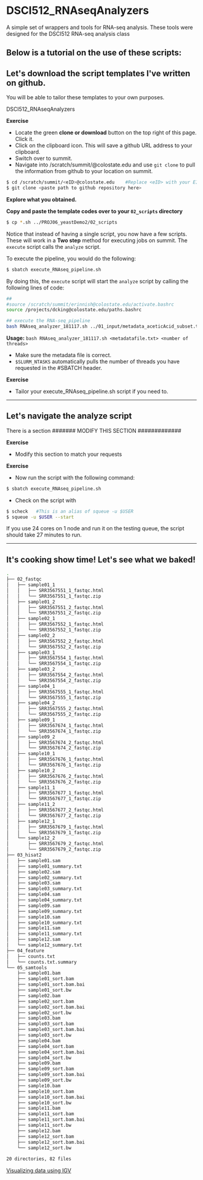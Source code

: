 # DSCI512_RNAseqAnalyzers
A simple set of wrappers and tools for RNA-seq analysis. These tools were designed for the DSCI512 RNA-seq analysis class

Below is a tutorial on the use of these scripts:
----


## Let's download the script templates I've written on github.

You will be able to tailor these templates to your own purposes.

DSCI512_RNAseqAnalyzers

**Exercise**

  * Locate the green **clone or download** button on the top right of this page. Click it.
  * Click on the clipboard icon. This will save a github URL address to your clipboard.
  * Switch over to summit.
  * Navigate into /scratch/summit/<eID>@colostate.edu and use `git clone` to pull the information from github to your location on summit.
  
```bash
$ cd /scratch/summit/<eID>@colostate.edu    #Replace <eID> with your EID
$ git clone <paste path to github repository here>
```

**Explore what you obtained.**

**Copy and paste the template codes over to your `02_scripts` directory**

```bash
$ cp *.sh ../PROJ06_yeastDemo2/02_scripts
```

Notice that instead of having a single script, you now have a few scripts. These will work in a **Two step** method for executing jobs on summit. The `execute` script calls the `analyze` script. 

To execute the pipeline, you would do the following:

```bash
$ sbatch execute_RNAseq_pipeline.sh
```

By doing this, the `execute` script will start the `analyze` script by calling the following lines of code:

```bash
##
#source /scratch/summit/erinnish@colostate.edu/activate.bashrc
source /projects/dcking@colostate.edu/paths.bashrc

## execute the RNA-seq_pipeline
bash RNAseq_analyzer_181117.sh ../01_input/metadata_aceticAcid_subset.txt $SLURM_NTASKS
```

**Usage:** `bash RNAseq_analyzer_181117.sh <metadatafile.txt> <number of threads>`
   *  Make sure the metadata file is correct.
   * `$SLURM_NTASKS` automatically pulls the number of threads you have requested in the #SBATCH header.

**Exercise**
  * Tailor your execute_RNAseq_pipeline.sh script if you need to.

-----

## Let's navigate the analyze script

There is a section ####### MODIFY THIS SECTION #############

**Exercise** 

  * Modify this section to match your requests
  
**Exercise**
  
  * Now run the script with the following command:
  
```bash
$ sbatch execute_RNAseq_pipeline.sh
```

  * Check on the script with
  
```bash
$ scheck   #This is an alias of squeue -u $USER
$ squeue -u $USER --start
```

If you use 24 cores on 1 node and run it on the testing queue, the script should take 27 minutes to run.

-----

## It's cooking show time! Let's see what we baked!

```bash
.
├── 02_fastqc
│   ├── sample01_1
│   │   ├── SRR3567551_1_fastqc.html
│   │   └── SRR3567551_1_fastqc.zip
│   ├── sample01_2
│   │   ├── SRR3567551_2_fastqc.html
│   │   └── SRR3567551_2_fastqc.zip
│   ├── sample02_1
│   │   ├── SRR3567552_1_fastqc.html
│   │   └── SRR3567552_1_fastqc.zip
│   ├── sample02_2
│   │   ├── SRR3567552_2_fastqc.html
│   │   └── SRR3567552_2_fastqc.zip
│   ├── sample03_1
│   │   ├── SRR3567554_1_fastqc.html
│   │   └── SRR3567554_1_fastqc.zip
│   ├── sample03_2
│   │   ├── SRR3567554_2_fastqc.html
│   │   └── SRR3567554_2_fastqc.zip
│   ├── sample04_1
│   │   ├── SRR3567555_1_fastqc.html
│   │   └── SRR3567555_1_fastqc.zip
│   ├── sample04_2
│   │   ├── SRR3567555_2_fastqc.html
│   │   └── SRR3567555_2_fastqc.zip
│   ├── sample09_1
│   │   ├── SRR3567674_1_fastqc.html
│   │   └── SRR3567674_1_fastqc.zip
│   ├── sample09_2
│   │   ├── SRR3567674_2_fastqc.html
│   │   └── SRR3567674_2_fastqc.zip
│   ├── sample10_1
│   │   ├── SRR3567676_1_fastqc.html
│   │   └── SRR3567676_1_fastqc.zip
│   ├── sample10_2
│   │   ├── SRR3567676_2_fastqc.html
│   │   └── SRR3567676_2_fastqc.zip
│   ├── sample11_1
│   │   ├── SRR3567677_1_fastqc.html
│   │   └── SRR3567677_1_fastqc.zip
│   ├── sample11_2
│   │   ├── SRR3567677_2_fastqc.html
│   │   └── SRR3567677_2_fastqc.zip
│   ├── sample12_1
│   │   ├── SRR3567679_1_fastqc.html
│   │   └── SRR3567679_1_fastqc.zip
│   └── sample12_2
│       ├── SRR3567679_2_fastqc.html
│       └── SRR3567679_2_fastqc.zip
├── 03_hisat2
│   ├── sample01.sam
│   ├── sample01_summary.txt
│   ├── sample02.sam
│   ├── sample02_summary.txt
│   ├── sample03.sam
│   ├── sample03_summary.txt
│   ├── sample04.sam
│   ├── sample04_summary.txt
│   ├── sample09.sam
│   ├── sample09_summary.txt
│   ├── sample10.sam
│   ├── sample10_summary.txt
│   ├── sample11.sam
│   ├── sample11_summary.txt
│   ├── sample12.sam
│   └── sample12_summary.txt
├── 04_feature
│   ├── counts.txt
│   └── counts.txt.summary
└── 05_samtools
    ├── sample01.bam
    ├── sample01_sort.bam
    ├── sample01_sort.bam.bai
    ├── sample01_sort.bw
    ├── sample02.bam
    ├── sample02_sort.bam
    ├── sample02_sort.bam.bai
    ├── sample02_sort.bw
    ├── sample03.bam
    ├── sample03_sort.bam
    ├── sample03_sort.bam.bai
    ├── sample03_sort.bw
    ├── sample04.bam
    ├── sample04_sort.bam
    ├── sample04_sort.bam.bai
    ├── sample04_sort.bw
    ├── sample09.bam
    ├── sample09_sort.bam
    ├── sample09_sort.bam.bai
    ├── sample09_sort.bw
    ├── sample10.bam
    ├── sample10_sort.bam
    ├── sample10_sort.bam.bai
    ├── sample10_sort.bw
    ├── sample11.bam
    ├── sample11_sort.bam
    ├── sample11_sort.bam.bai
    ├── sample11_sort.bw
    ├── sample12.bam
    ├── sample12_sort.bam
    ├── sample12_sort.bam.bai
    └── sample12_sort.bw
    
20 directories, 82 files
```

[Visualizing data using IGV](http://rna.colostate.edu/dokuwiki/doku.php?id=wiki:igv_visualization)

